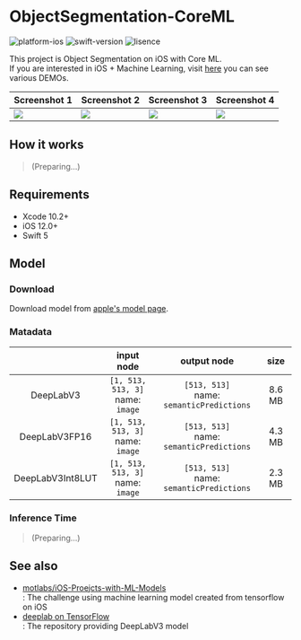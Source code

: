 # ObjectSegmentation-CoreML

![platform-ios](https://img.shields.io/badge/platform-ios-lightgrey.svg)
![swift-version](https://img.shields.io/badge/swift-5.0-red.svg)
![lisence](https://img.shields.io/badge/license-MIT-black.svg)

This project is Object Segmentation on iOS with Core ML.<br>If you are interested in iOS + Machine Learning, visit [here](https://github.com/motlabs/iOS-Proejcts-with-ML-Models) you can see various DEMOs.<br>

| Screenshot 1 | Screenshot 2 | Screenshot 3 | Screenshot 4 |
| ------------ | ------------ | ------------ | ------------ |
| ![](resource/IMG_3632.PNG) | ![](resource/IMG_3633.PNG) | ![](resource/IMG_3634.PNG) | ![](resource/IMG_3635.PNG) |

## How it works

> (Preparing...)

## Requirements

- Xcode 10.2+
- iOS 12.0+
- Swift 5

## Model

### Download

Download model from [apple's model page](https://developer.apple.com/machine-learning/models/).

### Matadata

|            | input node    | output node    |   size   |
| :--------: | :-----------: | :------------: | :------: |
| DeepLabV3     | `[1, 513, 513, 3]`<br>name: `image` | `[513, 513]`<br>name: `semanticPredictions` | 8.6 MB |
| DeepLabV3FP16 | `[1, 513, 513, 3]`<br>name: `image` | `[513, 513]`<br>name: `semanticPredictions` | 4.3 MB |
| DeepLabV3Int8LUT | `[1, 513, 513, 3]`<br>name: `image` | `[513, 513]`<br>name: `semanticPredictions` | 2.3 MB |

### Inference Time

> (Preparing...)


## See also

- [motlabs/iOS-Proejcts-with-ML-Models](https://github.com/motlabs/iOS-Proejcts-with-ML-Models)<br>
  : The challenge using machine learning model created from tensorflow on iOS
- [deeplab on TensorFlow](https://github.com/tensorflow/models/tree/master/research/deeplab)<br>
  : The repository providing DeepLabV3 model
